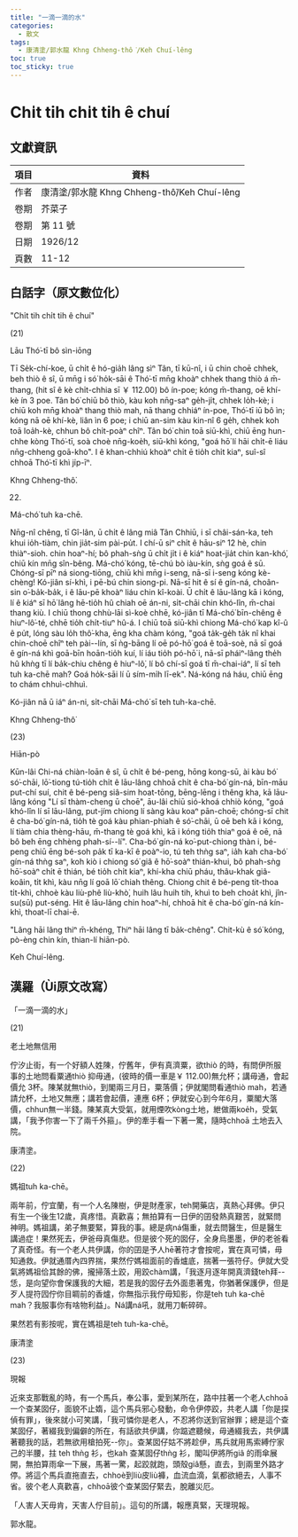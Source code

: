 ```yaml
---
title: "一滴一滴的水"
categories:
  - 散文
tags:
  - 康清塗/郭水龍 Khng Chheng-thô͘/Keh Chuí-lêng
toc: true
toc_sticky: true
---
```


# Chi̍t tih chi̍t tih ê chuí

## 文獻資訊

| 項目 | 資料 |
|---|---|
| 作者 | 康清塗/郭水龍 Khng Chheng-thô͘/Keh Chuí-lêng |
| 卷期 | 芥菜子 |
| 卷期 | 第 11 號 |
| 日期 | 1926/12 |
| 頁數 | 11-12 |

## 白話字（原文數位化）

"Chi̍t tih chi̍t tih ê chuí"

(21)

Lāu Thó͘-tī bô sìn-iōng

Tī Se̍k-chí-koe, ū chi̍t ê hó-gia̍h lâng sìⁿ Tân, tī kū-nî, i ū chin choē chhek, beh thiò ê sî, ū mn̄g i só͘ ho̍k-sāi ê Thó͘-tī mn̄g khoàⁿ chhek thang thiò á m̄-thang, (hit sî ê kè chi̍t-chhia sī ￥ 112.00) bô ín-poe; kóng m̄-thang, oē khí-kè ín 3 poe. Tân bó͘ chiū bô thiò, kàu koh nn̄g-saⁿ ge̍h-ji̍t, chhek lo̍h-kè; i chiū koh mn̄g khoàⁿ thang thiò mah, nā thang chhiáⁿ ín-poe, Thó͘-tī iū bô ìn; kóng nā oē khí-kè, liân ìn 6 poe; i chiū an-sim kàu kin-nî 6 ge̍h, chhek koh toā loa̍h-kè, chhun bô chi̍t-poàⁿ chîⁿ. Tân bó͘ chin toā siū-khì, chiū ēng hun-chhe kòng Thó͘-tī, soà choè nn̄g-koe̍h, siū-khì kóng, "goá hō͘ lí hāi chi̍t-ē liáu nn̄g-chheng goā-kho͘". I ê khan-chhiú khoàⁿ chi̍t ē tio̍h chi̍t kiaⁿ, suî-sî chhoā Thó͘-tī khì ji̍p-īⁿ.

Khng Chheng-thô͘.

22.

Má-chó͘ tuh ka-chē.

Nn̄g-nî chêng, tī Gî-lân, ū chi̍t ê lâng miâ Tân Chhiū, i sī châi-sán-ka, teh khui io̍h-tiàm, chin jia̍t-sim pài-pu̍t. I chí-ū siⁿ chi̍t ê hāu-siⁿ 12 hè, chin thiàⁿ-sioh. chin hoaⁿ-hí; bô phah-sǹg ū chi̍t ji̍t i ê kiáⁿ hoat-jia̍t chin kan-khó͘, chiū kín mn̄g sîn-bêng. Má-chó͘ kóng, tē-chú bò iàu-kín, sǹg goá ê sū. Chóng-sī pīⁿ ná siong-tiōng, chiū khì mn̄g i-seng, nā-sī i-seng kóng kè-chèng! Kó-jiân sí-khì, i pē-bú chin siong-pi. Nā-sī hit ê sí ê gín-ná, choân-sin o͘-ba̍k-ba̍k, i ê lāu-pē khoàⁿ liáu chin kî-koài. Ū chi̍t ê lāu-lâng kā i kóng, lí ê kiáⁿ sī hō͘ lâng hē-tio̍h hû chiah oē án-ni, si̍t-chāi chin khó-lîn, m̄-chai thang kiù. I chiū thong chhù-lāi sì-koè chhē, kó-jiân tī Má-chó͘ bīn-chêng ê hiuⁿ-lô͘-té, chhē tio̍h chi̍t-tiuⁿ hû-á. I chiū toā siū-khì chiong Má-chó͘ kap kî-û ê pu̍t, lóng sàu lo̍h thô͘-kha, ēng kha chàm kóng, "goá ta̍k-ge̍h ta̍k nî khai chin-choē chîⁿ teh pài--lín, sī ǹg-bāng lí oē pó-hō͘ goá ê toā-soè, nā sī goá ê gín-ná khì goā-bīn hoān-tio̍h kuí, lí iáu tio̍h pó-hō͘ i, nā-sī pháiⁿ-lâng the̍h hû khǹg tī lí ba̍k-chiu chêng ê hiuⁿ-lô͘, lí bô chí-sī goá tī m̄-chai-iáⁿ, lí sī teh tuh ka-chē mah? Goá ho̍k-sāi lí ū sím-mi̍h lī-ek". Ná-kóng ná háu, chiū ēng to chám chhuì-chhuì.

Kó-jiân nā ū iáⁿ án-ni, si̍t-chāi Má-chó͘ sī teh tuh-ka-chē.

Khng Chheng-thô͘

(23)

Hiān-pò

Kūn-lâi Chi-ná chiàn-loān ê sî, ū chi̍t ê bé-peng, hōng kong-sū, ài kàu bó͘ só͘-chāi, lō͘-tiong tú-tio̍h chi̍t ê lāu-lâng chhoā chi̍t ê cha-bó͘ gín-ná, bīn-māu put-chí suí, chit ê bé-peng siâ-sim hoat-tōng, bēng-lēng i thêng kha, kā lāu-lâng kóng "Lí sī thàm-cheng ū choē", āu-lâi chiū sió-khoá chhiò kóng, "goá khó-lîn lí sī lāu-lâng, put-jím chiong lí sàng kàu koaⁿ pān-choē; chóng-sī chit ê cha-bó͘ gín-ná, tio̍h tè goá kàu phian-phiah ê só͘-chāi, ū oē beh kā i kóng, lí tiàm chia thèng-hāu, m̄-thang tè goá khì, kā i kóng tio̍h thiaⁿ goá ê oē, nā bô beh ēng chhèng phah-sí--lí". Cha-bó͘ gín-ná ko͘-put-chiong thàn i, bé-peng chiū ēng bé-soh pa̍k tī ka-kī ê poàⁿ-io, tú teh thǹg saⁿ, ia̍h kah cha-bó͘ gín-ná thǹg saⁿ, koh kiò i chiong só͘ giâ ê hō͘-soàⁿ thián-khui, bô phah-sǹg hō͘-soàⁿ chi̍t ē thián, bé tio̍h chi̍t kiaⁿ, khí-kha chiū pháu, thâu-khak giâ-koâin, ti̍t khì, kàu nn̄g lí goā lō͘ chiah thêng. Chiong chit ê bé-peng ti̍t-thoa ti̍t-khì, chhoè kàu liù-phê liù-khò͘, huih lâu huih tih, khuì to beh choa̍t khì, jîn-su(sū) put-séng. Hit ê lāu-lâng chin hoaⁿ-hí, chhoā hit ê cha-bó͘ gín-ná kín-khì, thoat-lī chai-ē.

"Lâng hāi lâng thiⁿ m̄-khéng, Thiⁿ hāi lâng tī ba̍k-chêng". Chit-kù ê só͘ kóng, pò-èng chin kín, thian-lí hiān-pò.

Keh Chuí-lêng.

## 漢羅（Ùi原文改寫）

「一滴一滴的水」

(21)

老土地無信用

佇汐止街，有一个好額人姓陳，佇舊年，伊有真濟粟，欲thiò 的時，有問伊所服事的土地問看粟通thiò 抑毋通，(彼時的價一車是￥ 112.00)無允杯；講毋通，會起價允 3杯。陳某就無thiò，到閣兩三月日，粟落價；伊就閣問看通thiò mah，若通請允杯，土地又無應；講若會起價，連應 6杯；伊就安心到今年6月，粟閣大落價，chhun無一半錢。陳某真大受氣，就用煙吹kòng土地，紲做兩koe̍h，受氣講，「我予你害一下了兩千外箍」。伊的牽手看一下著一驚，隨時chhoā 土地去入院。

康清塗。

(22)

媽祖tuh ka-chē。

兩年前，佇宜蘭，有一个人名陳樹，伊是財產家，teh開藥店，真熱心拜佛。伊只有生一个後生12歲，真疼惜。真歡喜；無拍算有一日伊的囝發熱真艱苦，就緊問神明。媽祖講，弟子無要緊，算我的事。總是病ná傷重，就去問醫生，但是醫生講過症！果然死去，伊爸母真傷悲。但是彼个死的囡仔，全身烏墨墨，伊的老爸看了真奇怪。有一个老人共伊講，你的囝是予人hē著符才會按呢，實在真可憐，毋知通救。伊就通厝內四界揣，果然佇媽祖面前的香爐底，揣著一張符仔。伊就大受氣將媽祖佮其餘的佛，攏掃落土跤，用跤chàm講，「我逐月逐年開真濟錢teh拜--恁，是向望你會保護我的大細，若是我的囡仔去外面患著鬼，你猶著保護伊，但是歹人提符囥佇你目睭前的香爐，你無指示我佇毋知影，你是teh tuh ka-chē mah？我服事你有啥物利益」。Ná講ná吼，就用刀斬碎碎。

果然若有影按呢，實在媽祖是teh tuh-ka-chē。

康清塗

(23)

現報

近來支那戰亂的時，有一个馬兵，奉公事，愛到某所在，路中拄著一个老人chhoā一个查某囡仔，面貌不止媠，這个馬兵邪心發動，命令伊停跤，共老人講「你是探偵有罪」，後來就小可笑講，「我可憐你是老人，不忍將你送到官辦罪；總是這个查某囡仔，著綴我到偏僻的所在，有話欲共伊講，你踮遮聽候，毋通綴我去，共伊講著聽我的話，若無欲用槍拍死--你」。查某囡仔姑不將趁伊，馬兵就用馬索縛佇家己的半腰，拄 teh thǹg 衫，也kah 查某囡仔thǹg 衫，閣叫伊將所giâ 的雨傘展開，無拍算雨傘一下展，馬著一驚，起跤就跑，頭殼giâ懸，直去，到兩里外路才停。將這个馬兵直拖直去，chhoè到liù皮liù褲，血流血滴，氣都欲絕去，人事不省。彼个老人真歡喜，chhoā彼个查某囡仔緊去，脫離災厄。

「人害人天毋肯，天害人佇目前」。這句的所講，報應真緊，天理現報。

郭水龍。
